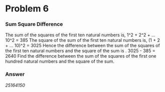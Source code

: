 # Problem 6
### Sum Square Difference
The sum of the squares of the first ten natural numbers is,
                1^2 + 2^2 + ... 10^2 = 385
The square of the sum of the first ten natural numbers is,
                (1 + 2 + ... 10)^2 = 3025
Hence the difference between the sum of the squares of the first ten natural numbers and the square of the sum is .
                3025 - 385 = 2640
Find the difference between the sum of the squares of the first one hundred natural numbers and the square of the sum.

### Answer
*25164150*